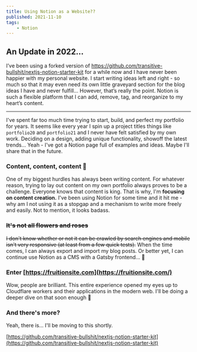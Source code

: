 ```yaml
---
title: Using Notion as a Website??
published: 2021-11-10
tags:
    - Notion
---
```


## An Update in 2022…

I’ve been using a forked version of https://github.com/transitive-bullshit/nextjs-notion-starter-kit for a while now and I have never been happier with my personal website. I start writing ideas left and right - so much so that it may even need its own little graveyard section for the blog ideas I have and never fulfill… However, that’s really the point. Notion is such a flexible platform that I can add, remove, tag, and reorganize to my heart’s content.

---

I've spent far too much time trying to start, build, and perfect my portfolio for years. It seems like every year I spin up a project titles things like `portfolio20` and `portfolio21`  and I never have felt satisfied by my own work. Deciding on a design, adding unique functionality, showoff the latest trends... Yeah - I've got a Notion page full of examples and ideas. Maybe I'll share that in the future.

### Content, content, content 👑

One of my biggest hurdles has always been writing content. For whatever reason, trying to lay out content on my own portfolio always proves to be a challenge. Everyone knows that content is king. That is why, I'm **focusing on content creation.** I've been using Notion for some time and it hit me - why am I not using it as a stopgap and a mechanism to write more freely and easily. Not to mention, it looks badass.

### ~~It's not all flowers and roses~~

~~I don't know whether or not it can be crawled by search engines and mobile isn't very responsive (at least from a few quick tests).~~ When the time comes, I can always export and import my blog posts. Or better yet, I can continue use Notion as a CMS with a Gatsby frontend... 🧐

### Enter [https://fruitionsite.com](https://fruitionsite.com/)

Wow, people are brilliant. This entire experience opened my eyes up to Cloudflare workers and their applications in the modern web. I'll be doing a deeper dive on that soon enough 🙂

### And there's more?

Yeah, there is... I'll be moving to this shortly.

[https://github.com/transitive-bullshit/nextjs-notion-starter-kit](https://github.com/transitive-bullshit/nextjs-notion-starter-kit)